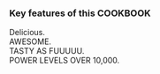 ### Key features of this COOKBOOK

Delicious.  
AWESOME.  
TASTY AS FUUUUU.  
POWER LEVELS OVER 10,000.

## 



